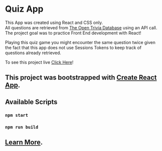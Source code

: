 # Quiz App

This App was created using React and CSS only.  
All questions are retrieved from [The Open Trivia Database](https://opentdb.com/) using an API call.  
The project goal was to practice Front End development with React!

Playing this quiz game you might encounter the same question twice given the fact that this app does not use Sessions Tokens to keep track of questions already retrieved.

To see this project live [Click Here](https://jvitoralb.github.io/quiz-app)!

## This project was bootstrapped with [Create React App](https://github.com/facebook/create-react-app).

## Available Scripts 

### `npm start`
### `npm run build`

## [Learn More](https://facebook.github.io/create-react-app/docs/getting-started).